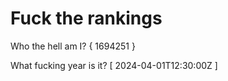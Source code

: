 # Fuck the rankings

Who the hell am I?
{ 1694251 }

What fucking year is it?
[ 2024-04-01T12:30:00Z ]
